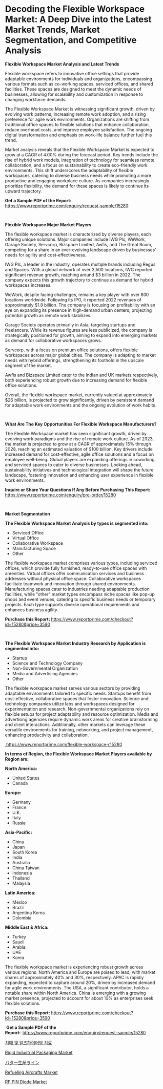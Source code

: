 <p><h1>Decoding the Flexible Workspace Market: A Deep Dive into the Latest Market Trends, Market Segmentation, and Competitive Analysis</h1></p><p><strong>Flexible Workspace Market Analysis and Latest Trends</strong></p>
<p><p>Flexible workspace refers to innovative office settings that provide adaptable environments for individuals and organizations, encompassing various formats such as co-working spaces, serviced offices, and shared facilities. These spaces are designed to meet the dynamic needs of businesses, allowing for scalability and customization in response to changing workforce demands.</p><p>The Flexible Workspace Market is witnessing significant growth, driven by evolving work patterns, increasing remote work adoption, and a rising preference for agile work environments. Organizations are shifting from traditional office spaces to flexible solutions that enhance collaboration, reduce overhead costs, and improve employee satisfaction. The ongoing digital transformation and emphasis on work-life balance further fuel this trend.</p><p>Market analysis reveals that the Flexible Workspace Market is expected to grow at a CAGR of 4.00% during the forecast period. Key trends include the rise of hybrid work models, integration of technology for seamless remote collaboration, and a focus on sustainability to create eco-friendly work environments. This shift underscores the adaptability of flexible workspaces, catering to diverse business needs while promoting a more productive and engaging workplace culture. As companies increasingly prioritize flexibility, the demand for these spaces is likely to continue its upward trajectory.</p></p>
<p><strong>Get a Sample PDF of the Report:&nbsp;</strong> <a href="https://www.reportprime.com/enquiry/request-sample/15280">https://www.reportprime.com/enquiry/request-sample/15280</a></p>
<p>&nbsp;</p>
<p><strong>Flexible Workspace Major Market Players</strong></p>
<p><p>The flexible workspace market is characterized by diverse players, each offering unique solutions. Major companies include IWG Plc, WeWork, Garage Society, Servcorp, Bizspace Limited, Awfis, and The Great Room, competing for a share in an ever-evolving landscape driven by businesses' needs for agility and cost-effectiveness. </p><p>IWG Plc, a leader in the industry, operates multiple brands including Regus and Spaces. With a global network of over 3,500 locations, IWG reported significant revenue growth, reaching around $3 billion in 2022. The company expects this growth trajectory to continue as demand for hybrid workspaces increases.</p><p>WeWork, despite facing challenges, remains a key player with over 800 locations worldwide. Following its IPO, it reported 2022 revenues of approximately $1.8 billion. The company is focusing on profitability with an eye on expanding its presence in high-demand urban centers, projecting potential growth as remote work stabilizes.</p><p>Garage Society operates primarily in Asia, targeting startups and freelancers. While its revenue figures are less publicized, the company is strategically positioned for growth, aiming to expand into emerging markets as demand for collaborative workspaces grows.</p><p>Servcorp, with a focus on premium office solutions, offers flexible workspaces across major global cities. The company is adapting to market needs with hybrid offerings, strengthening its foothold in the upscale segment of the market.</p><p>Awfis and Bizspace Limited cater to the Indian and UK markets respectively, both experiencing robust growth due to increasing demand for flexible office solutions. </p><p>Overall, the flexible workspace market, currently valued at approximately $26 billion, is projected to grow significantly, driven by persistent demand for adaptable work environments and the ongoing evolution of work habits.</p></p>
<p>&nbsp;</p>
<p><strong>What Are The Key Opportunities For Flexible Workspace Manufacturers?</strong></p>
<p><p>The Flexible Workspace market has seen significant growth, driven by evolving work paradigms and the rise of remote work culture. As of 2023, the market is projected to grow at a CAGR of approximately 15% through 2028, reaching an estimated valuation of $100 billion. Key drivers include increased demand for cost-effective, agile office solutions and a focus on employee well-being. Global players are expanding offerings in coworking and serviced spaces to cater to diverse businesses. Looking ahead, sustainability initiatives and technological integration will shape the future landscape, fostering innovation and enhancing user experience in flexible work environments.</p></p>
<p><strong>Inquire or Share Your Questions If Any Before Purchasing This Report:</strong> <a href="https://www.reportprime.com/enquiry/pre-order/15280">https://www.reportprime.com/enquiry/pre-order/15280</a></p>
<p>&nbsp;</p>
<p><strong>Market Segmentation</strong></p>
<p><strong>The Flexible Workspace Market Analysis by types is segmented into:</strong></p>
<p><ul><li>Serviced Office</li><li>Virtual Office</li><li>Collaborative Workspace</li><li>Manufacturing Space</li><li>Other</li></ul></p>
<p><p>The flexible workspace market comprises various types, including serviced offices, which provide fully furnished, ready-to-use office spaces with amenities. Virtual offices offer communication services and business addresses without physical office space. Collaborative workspaces facilitate teamwork and innovation through shared environments. Manufacturing spaces cater to industries needing adaptable production facilities, while "other" market types encompass niche spaces like pop-up shops and event venues, catering to specific business needs or temporary projects. Each type supports diverse operational requirements and enhances business agility.</p></p>
<p><strong>Purchase this Report:&nbsp;</strong><a href="https://www.reportprime.com/checkout?id=15280&price=3590">https://www.reportprime.com/checkout?id=15280&price=3590</a></p>
<p>&nbsp;</p>
<p><strong>The Flexible Workspace Market Industry Research by Application is segmented into:</strong></p>
<p><ul><li>Startup</li><li>Science and Technology Company</li><li>Non-Governmental Organization</li><li>Media and Advertising Agencies</li><li>Other</li></ul></p>
<p><p>The flexible workspace market serves various sectors by providing adaptable environments tailored to specific needs. Startups benefit from cost-effective, collaborative spaces that foster innovation. Science and technology companies utilize labs and workspaces designed for experimentation and research. Non-governmental organizations rely on flexible setups for project adaptability and resource optimization. Media and advertising agencies require dynamic work areas for creative brainstorming and client interactions. Additionally, other markets can leverage these versatile environments for training, networking, and project management, enhancing productivity and collaboration.</p></p>
<p><a href="https://www.reportprime.com/flexible-workspace-r15280">&nbsp;https://www.reportprime.com/flexible-workspace-r15280</a></p>
<p><strong>In terms of Region, the Flexible Workspace Market Players available by Region are:</strong></p>
<p>
    <p> <strong> North America: </strong>
        <ul>
            <li>United States</li>
            <li>Canada</li>
        </ul>
        </p> 
    <p> <strong> Europe: </strong>
        <ul>
            <li>Germany</li>
            <li>France</li>
            <li>U.K.</li>
            <li>Italy</li>
            <li>Russia</li>
        </ul>
        </p> 
    <p> <strong> Asia-Pacific: </strong>
        <ul>
            <li>China</li>
            <li>Japan</li>
            <li>South Korea</li>
            <li>India</li>
            <li>Australia</li>
            <li>China Taiwan</li>
            <li>Indonesia</li>
            <li>Thailand</li>
            <li>Malaysia</li>
        </ul>
        </p> 
    <p> <strong> Latin America: </strong>
        <ul>
            <li>Mexico</li>
            <li>Brazil</li>
            <li>Argentina Korea</li>
            <li>Colombia</li>
        </ul>
        </p> 
    <p> <strong> Middle East & Africa: </strong>
        <ul>
            <li>Turkey</li>
            <li>Saudi</li>
            <li>Arabia</li>
            <li>UAE</li>
            <li>Korea</li>
        </ul>
    </p>
    </p>
<p><p>The flexible workspace market is experiencing robust growth across various regions. North America and Europe are poised to lead, with market shares of approximately 40% and 30%, respectively. APAC is rapidly expanding, expected to capture around 20%, driven by increased demand for agile work environments. The USA, a significant contributor, holds a notable share within North America. China is emerging with a growing market presence, projected to account for about 10% as enterprises seek flexible solutions.</p></p>
<p><strong>Purchase this Report: </strong><a href="https://www.reportprime.com/checkout?id=15280&price=3590">https://www.reportprime.com/checkout?id=15280&price=3590</a></p>
<p>&nbsp;<strong>Get a Sample PDF of the Report:&nbsp;&nbsp;</strong><a href="https://www.reportprime.com/enquiry/request-sample/15280">https://www.reportprime.com/enquiry/request-sample/15280</a></p>
<p><strong></strong></p>
<p><p><a href="https://medium.com/@lorenzogirl/%EC%A0%84-%EC%84%B8%EA%B3%84-%EC%B9%98%EB%A7%A4-%EB%B0%8F-%EC%95%8C%EC%B8%A0%ED%95%98%EC%9D%B4%EB%A8%B8%EB%B3%91-%EC%B9%98%EB%A3%8C-%EC%8B%9C%EC%9E%A5-%EB%B6%84%EC%84%9D-%EC%A3%BC%EC%9A%94-%EC%8B%9C%EC%9E%A5-%EB%8F%99%ED%96%A5-%EB%B0%8F-%ED%96%A5%ED%9B%84-%EC%A0%84%EB%A7%9D-2024-2031-c48fc6f8d1f2">치매 및 알츠하이머병 치료</a></p><p><a href="https://github.com/MelgarBasny/Market-Research-Report-List-1/blob/main/rigid-industrial-packaging-market.md">Rigid Industrial Packaging Market</a></p><p><a href="https://medium.com/@joanne.scott9078/butter-production-lines-market-%E3%81%AF-%E3%82%B3%E3%82%B9%E3%83%88%E7%AE%A1%E7%90%86%E3%81%A8%E5%8A%B9%E7%8E%87%E5%90%91%E4%B8%8A%E3%82%92%E5%84%AA%E5%85%88%E3%81%97%E3%81%BE%E3%81%99-%E3%81%95%E3%82%89%E3%81%AB-%E5%A0%B1%E5%91%8A%E6%9B%B8%E3%81%AF%E5%B8%82%E5%A0%B4%E3%81%AE%E9%9C%80%E8%A6%81%E9%9D%A2%E3%81%A8%E4%BE%9B%E7%B5%A6%E9%9D%A2%E3%81%AE%E4%B8%A1%E6%96%B9%E3%82%92%E3%82%AB%E3%83%90%E3%83%BC%E3%81%97%E3%81%A6%E3%81%84%E3%81%BE%E3%81%99-butter-557db1ae5db9?postPublishedType=initial">バター生産ライン</a></p><p><a href="https://issuu.com/reportprime-2/docs/refueling-aircrafts-market-size-203_77d6325b475f48">Refueling Aircrafts Market</a></p><p><a href="https://medium.com/@kimzemlak/this-report-aims-to-deliver-an-in-depth-analysis-of-the-global-rf-pin-diode-market-offering-both-4b5eac86f7e7">RF PIN Diode Market</a></p></p>